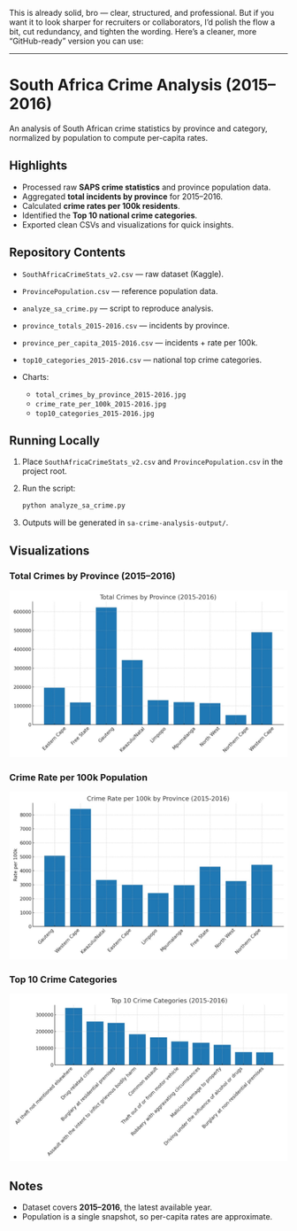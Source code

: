 This is already solid, bro — clear, structured, and professional. But if you want it to look sharper for recruiters or collaborators, I’d polish the flow a bit, cut redundancy, and tighten the wording. Here’s a cleaner, more “GitHub-ready” version you can use:

---

# South Africa Crime Analysis (2015–2016)

An analysis of South African crime statistics by province and category, normalized by population to compute per-capita rates.

## Highlights

* Processed raw **SAPS crime statistics** and province population data.
* Aggregated **total incidents by province** for 2015–2016.
* Calculated **crime rates per 100k residents**.
* Identified the **Top 10 national crime categories**.
* Exported clean CSVs and visualizations for quick insights.

## Repository Contents

* `SouthAfricaCrimeStats_v2.csv` — raw dataset (Kaggle).
* `ProvincePopulation.csv` — reference population data.
* `analyze_sa_crime.py` — script to reproduce analysis.
* `province_totals_2015-2016.csv` — incidents by province.
* `province_per_capita_2015-2016.csv` — incidents + rate per 100k.
* `top10_categories_2015-2016.csv` — national top crime categories.
* Charts:

  * `total_crimes_by_province_2015-2016.jpg`
  * `crime_rate_per_100k_2015-2016.jpg`
  * `top10_categories_2015-2016.jpg`

## Running Locally

1. Place `SouthAfricaCrimeStats_v2.csv` and `ProvincePopulation.csv` in the project root.
2. Run the script:

   ```bash
   python analyze_sa_crime.py
   ```
3. Outputs will be generated in `sa-crime-analysis-output/`.

## Visualizations

### Total Crimes by Province (2015–2016)

![Total Crimes by Province](figures/total_crimes_by_province_2015-2016.jpg)

### Crime Rate per 100k Population

![Crime Rate per 100k](figures/crime_rate_per_100k_2015-2016.jpg)

### Top 10 Crime Categories

![Top 10 Categories](figures/top10_categories_2015-2016.jpg)

## Notes

* Dataset covers **2015–2016**, the latest available year.
* Population is a single snapshot, so per-capita rates are approximate.

